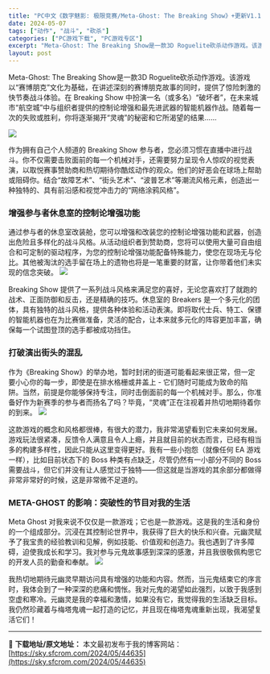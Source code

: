 ```yaml
---
title: "PC中文《数字魅影: 极限竞赛/Meta-Ghost: The Breaking Show》+更新V1.1 3.65G"
date: 2024-05-07
tags: ["动作", "战斗", "砍杀"]
categories: ["PC游戏下载", "PC游戏专区"]
excerpt: "Meta-Ghost: The Breaking Show是一款3D Roguelite砍杀动作游戏。该游戏以“赛博朋克”文化为基础，在讲述深刻的赛博朋克故事的同时，提供了惊险刺激的快节奏战斗体验。在 Breaking Show 中扮演一名（或多名）“破坏者”，在未来城市“航空城”中与组织者提供的控&hellip;"
layout: post
---
```


Meta-Ghost: The Breaking Show是一款3D Roguelite砍杀动作游戏。该游戏以“赛博朋克”文化为基础，在讲述深刻的赛博朋克故事的同时，提供了惊险刺激的快节奏战斗体验。在 Breaking Show 中扮演一名（或多名）“破坏者”，在未来城市“航空城”中与组织者提供的控制论增强和最先进武器的智能机器作战。随着每一次的失败或胜利，你将逐渐揭开“灵魂”的秘密和它所渴望的结果……

<img src="https://sky.sfcrom.com/wp-content/uploads/2024/05/20240507083114-279b7.jpeg" />

作为拥有自己个人频道的 Breaking Show 参与者，您必须习惯在直播中进行战斗。你不仅需要击败面前的每一个机械对手，还需要努力呈现令人惊叹的视觉表演，以取悦赛事赞助商和热切期待你酷炫动作的观众。他们的好恶会在球场上帮助或阻碍你。结合“故障艺术”、“街头艺术”、“波普艺术”等潮流风格元素，创造出一种独特的、具有前沿感和视觉冲击力的“网络涂鸦风格”。
<h3>增强参与者休息室的控制论增强功能</h3>
通过参与者的休息室改装舱，您可以增强和改装您的控制论增强功能和武器，创造出危险且多样化的战斗风格。从活动组织者到赞助商，您将可以使用大量可自由组合和可定制的驱动程序，为您的控制论增强功能配备特殊能力，使您在现场无与伦比。其他被淘汰的选手留在场上的遗物也将是一笔重要的财富，让你带着他们未实现的信念突破。

<img src="https://sky.sfcrom.com/wp-content/uploads/2024/05/20240507083117-89978.jpeg" />

Breaking Show 提供了一系列战斗风格来满足您的喜好，无论您喜欢打了就跑的战术、正面防御和反击，还是精确的技巧。休息室的 Breakers 是一个多元化的团体，具有独特的战斗风格，提供各种体验和活动表演。即将取代士兵、特工、保镖的智能机器也在为比赛做准备，灵活的配合，让本来就多元化的阵容更加丰富，确保每一个试图登顶的选手都被成功挡住。
<h3>打破演出街头的混乱</h3>
作为《Breaking Show》的举办地，暂时封闭的街道可能看起来很正常，但一定要小心你的每一步，即使是在排水格栅或井盖上 - 它们随时可能成为致命的陷阱。当然，前提是你能够保持专注，同时击倒面前的每一个机械对手。那么，你准备好作为新赛季的参与者而扬名了吗？毕竟，“灵魂”正在注视着并热切地期待着你的到来。

<img src="https://sky.sfcrom.com/wp-content/uploads/2024/05/20240507083120-875f8.jpeg" />

这款游戏的概念和风格都很棒，有很大的潜力，我非常渴望看到它未来如何发展。游戏玩法很紧凑，反馈令人满意且令人上瘾，并且就目前的状态而言，已经有相当多的构建多样性，因此只能从这里变得更好。我有一些小抱怨（就像任何 EA 游戏一样），比如目前状态下的 Boss 种类有点缺乏，尽管仍然有一小部分不同的 Boss 需要战斗，但它们并没有让人感觉过于独特——但这就是当游戏的其余部分都做得非常非常好的时候，这是非常微不足道的。
<h3>META-GHOST 的影响：突破性的节目对我的生活</h3>
Meta Ghost 对我来说不仅仅是一款游戏；它也是一款游戏。这是我的生活和身份的一个组成部分。沉浸在其控制论世界中，我获得了巨大的快乐和兴奋。元幽灵赋予了我宝贵的经验教训和见解，例如技能、价值观和创造力。我也遇到了许多障碍，迫使我成长和学习。我对参与元鬼故事感到深深的感激，并且我很敬佩构思它的开发人员的勤奋和奉献。

<img src="https://sky.sfcrom.com/wp-content/uploads/2024/05/20240507083122-bb363.jpeg" />

我热切地期待元幽灵早期访问具有增强的功能和内容。然而，当元鬼结束它的序言时，我体会到了一种深深的悲痛和惆怅。我对元鬼的渴望如此强烈，以致于我感到空虚和寒冷。元幽灵是我的幸福和激情，如果没有它，我觉得我的生活缺乏目标。我仍然珍藏着与梅塔鬼魂一起打造的记忆，并且现在梅塔鬼魂重新出现，我渴望复活它们！

---
📖 **下载地址/原文地址：** 本文最初发布于我的博客网站：[https://sky.sfcrom.com/2024/05/44635](https://sky.sfcrom.com/2024/05/44635)
